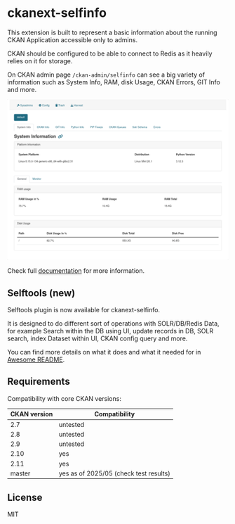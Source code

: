 # ckanext-selfinfo

This extension is built to represent a basic information about the running CKAN Application accessible only to admins.

CKAN should be configured to be able to connect to Redis as it heavily relies on it for storage.

On CKAN admin page `/ckan-admin/selfinfo` can see a big variety of information such as System Info, RAM, disk Usage, CKAN Errors, GIT Info and more.

![Main Selfinfo Screen](docs/assets/main_screen.png)

Check full [documentation](https://datashades.github.io/ckanext-selfinfo/) for more information.

## Selftools (new)

Selftools plugin is now available for ckanext-selfinfo.

It is designed to do different sort of operations with SOLR/DB/Redis Data, for example Search within the DB using UI, update records in DB, SOLR search, index Dataset within UI, CKAN config query and more.

You can find more details on what it does and what it needed for in [Awesome README](https://datashades.github.io/ckanext-selfinfo/selftools/overview/).

## Requirements

Compatibility with core CKAN versions:

  | CKAN version | Compatibility                           |
  |--------------|-----------------------------------------|
  | 2.7          | untested                                |
  | 2.8          | untested                                |
  | 2.9          | untested                                |
  | 2.10         | yes                                     |
  | 2.11         | yes                                     |
  | master       | yes as of 2025/05 (check test results)  |


## License

MIT

